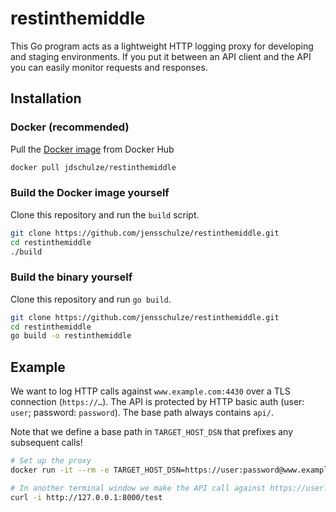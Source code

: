 # restinthemiddle

This Go program acts as a lightweight HTTP logging proxy for developing and staging environments. If you put it between an API client and the API you can easily monitor requests and responses.

## Installation

### Docker (recommended)

Pull the [Docker image](https://hub.docker.com/repository/docker/jdschulze/restinthemiddle) from Docker Hub

```bash
docker pull jdschulze/restinthemiddle
```

### Build the Docker image yourself

Clone this repository and run the `build` script.

```bash
git clone https://github.com/jensschulze/restinthemiddle.git
cd restinthemiddle
./build
```

### Build the binary yourself

Clone this repository and run `go build`.

```bash
git clone https://github.com/jensschulze/restinthemiddle.git
cd restinthemiddle
go build -o restinthemiddle
```

## Example

We want to log HTTP calls against `www.example.com:4430` over a TLS connection (`https://…`). The API is protected by HTTP basic auth (user: `user`; password: `password`). The base path always contains `api/`.

Note that we define a base path in `TARGET_HOST_DSN` that prefixes any subsequent calls!

```bash
# Set up the proxy
docker run -it --rm -e TARGET_HOST_DSN=https://user:password@www.example.com:4430/api -p 8000:8000 jdschulze/restinthemiddle

# In another terminal window we make the API call against https://user:password@www.example.com:4430/api/test
curl -i http://127.0.0.1:8000/test
```
